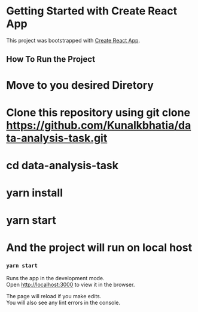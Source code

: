 # Getting Started with Create React App

This project was bootstrapped with [Create React App](https://github.com/facebook/create-react-app).

## How To Run the Project
#  Move to you desired Diretory
#  Clone this repository using git clone https://github.com/Kunalkbhatia/data-analysis-task.git
#  cd data-analysis-task
# yarn install
# yarn start
# And the project will run on local host




### `yarn start`

Runs the app in the development mode.\
Open [http://localhost:3000](http://localhost:3000) to view it in the browser.

The page will reload if you make edits.\
You will also see any lint errors in the console.
